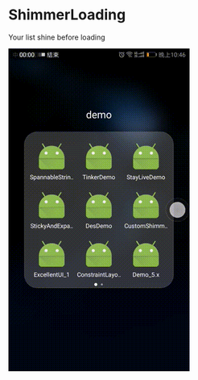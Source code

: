 # ShimmerLoading
Your list shine before loading

![image](https://github.com/serenadegx/ShimmerLoading/blob/master/shine.gif)
